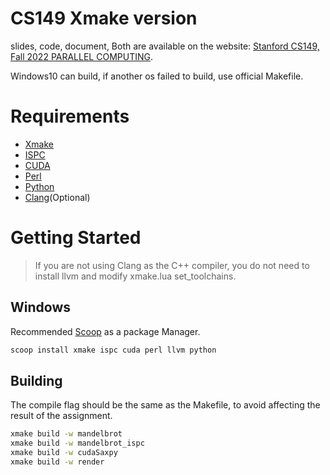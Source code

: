# CS149 Xmake version

slides, code, document, Both are available on the website: [Stanford CS149, Fall 2022 PARALLEL COMPUTING](https://gfxcourses.stanford.edu/cs149/fall22).

Windows10 can build, if another os failed to build, use official Makefile.

# Requirements

- [Xmake](https://xmake.io/#/zh-cn/guide/installation)
- [ISPC](https://ispc.github.io/downloads.html)
- [CUDA](https://developer.nvidia.com/cuda-downloads)
- [Perl](https://www.perl.org/get.html)
- [Python](https://www.python.org/downloads/)
- [Clang](https://releases.llvm.org/download.html)(Optional)

# Getting Started

> If you are not using Clang as the C++ compiler, you do not need to install llvm and modify xmake.lua set_toolchains.

## Windows

Recommended [Scoop](https://github.com/ScoopInstaller/Scoop) as a package Manager.
```bash
scoop install xmake ispc cuda perl llvm python
```

## Building

The compile flag should be the same as the Makefile, to avoid affecting the result of the assignment.

```bash
xmake build -w mandelbrot
xmake build -w mandelbrot_ispc
xmake build -w cudaSaxpy
xmake build -w render
```
